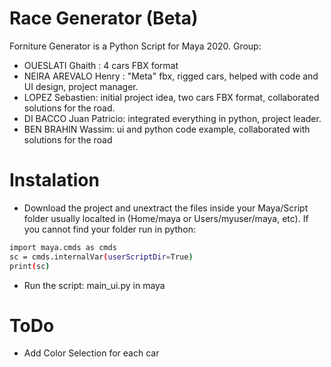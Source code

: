 # Race Generator (Beta)

Forniture Generator is a Python Script for Maya 2020.
Group:

  - OUESLATI Ghaith : 4 cars FBX format
  - NEIRA AREVALO Henry : "Meta" fbx, rigged cars, helped with code and UI design, project manager.
  - LOPEZ Sebastien: initial project idea, two cars FBX format, collaborated solutions for the road.
  - DI BACCO Juan Patricio: integrated everything in python, project leader.
  - BEN BRAHIN Wassim: ui and python code example, collaborated with solutions for the road

# Instalation

  - Download the project and unextract the files inside your Maya/Script folder usually  localted in (Home/maya or Users/myuser/maya, etc). If you cannot find your folder run in python:
```sh
import maya.cmds as cmds
sc = cmds.internalVar(userScriptDir=True)
print(sc)
```
  - Run the script: main_ui.py in maya

# ToDo

  - Add Color Selection for each car
